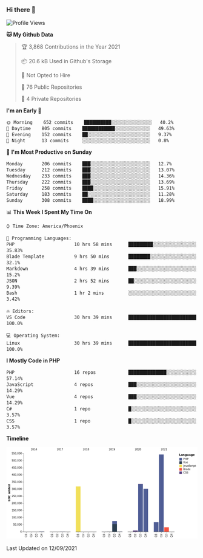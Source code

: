 ### Hi there 👋

<!--START_SECTION:waka-->
![Profile Views](http://img.shields.io/badge/Profile%20Views-5-blue)

**🐱 My Github Data** 

> 🏆 3,868 Contributions in the Year 2021
 > 
> 📦 20.6 kB Used in Github's Storage 
 > 
> 🚫 Not Opted to Hire
 > 
> 📜 76 Public Repositories 
 > 
> 🔑 4 Private Repositories  
 > 
**I'm an Early 🐤** 

```text
🌞 Morning    652 commits    ██████████░░░░░░░░░░░░░░░   40.2% 
🌆 Daytime    805 commits    ████████████░░░░░░░░░░░░░   49.63% 
🌃 Evening    152 commits    ██░░░░░░░░░░░░░░░░░░░░░░░   9.37% 
🌙 Night      13 commits     ░░░░░░░░░░░░░░░░░░░░░░░░░   0.8%

```
📅 **I'm Most Productive on Sunday** 

```text
Monday       206 commits    ███░░░░░░░░░░░░░░░░░░░░░░   12.7% 
Tuesday      212 commits    ███░░░░░░░░░░░░░░░░░░░░░░   13.07% 
Wednesday    233 commits    ███░░░░░░░░░░░░░░░░░░░░░░   14.36% 
Thursday     222 commits    ███░░░░░░░░░░░░░░░░░░░░░░   13.69% 
Friday       258 commits    ████░░░░░░░░░░░░░░░░░░░░░   15.91% 
Saturday     183 commits    ██░░░░░░░░░░░░░░░░░░░░░░░   11.28% 
Sunday       308 commits    ████░░░░░░░░░░░░░░░░░░░░░   18.99%

```


📊 **This Week I Spent My Time On** 

```text
⌚︎ Time Zone: America/Phoenix

💬 Programming Languages: 
PHP                      10 hrs 58 mins      █████████░░░░░░░░░░░░░░░░   35.83% 
Blade Template           9 hrs 50 mins       ████████░░░░░░░░░░░░░░░░░   32.1% 
Markdown                 4 hrs 39 mins       ███░░░░░░░░░░░░░░░░░░░░░░   15.2% 
JSON                     2 hrs 52 mins       ██░░░░░░░░░░░░░░░░░░░░░░░   9.39% 
Bash                     1 hr 2 mins         ░░░░░░░░░░░░░░░░░░░░░░░░░   3.42%

🔥 Editors: 
VS Code                  30 hrs 39 mins      █████████████████████████   100.0%

💻 Operating System: 
Linux                    30 hrs 39 mins      █████████████████████████   100.0%

```

**I Mostly Code in PHP** 

```text
PHP                      16 repos            ██████████████░░░░░░░░░░░   57.14% 
JavaScript               4 repos             ███░░░░░░░░░░░░░░░░░░░░░░   14.29% 
Vue                      4 repos             ███░░░░░░░░░░░░░░░░░░░░░░   14.29% 
C#                       1 repo              █░░░░░░░░░░░░░░░░░░░░░░░░   3.57% 
CSS                      1 repo              █░░░░░░░░░░░░░░░░░░░░░░░░   3.57%

```


**Timeline**

![Chart not found](https://raw.githubusercontent.com/mikebronner/mikebronner/master/charts/bar_graph.png) 


 Last Updated on 12/09/2021
<!--END_SECTION:waka-->

<!--
**mikebronner/mikebronner** is a ✨ _special_ ✨ repository because its `README.md` (this file) appears on your GitHub profile.

Here are some ideas to get you started:

- 🔭 I’m currently working on ...
- 🌱 I’m currently learning ...
- 👯 I’m looking to collaborate on ...
- 🤔 I’m looking for help with ...
- 💬 Ask me about ...
- 📫 How to reach me: ...
- 😄 Pronouns: ...
- ⚡ Fun fact: ...
-->
